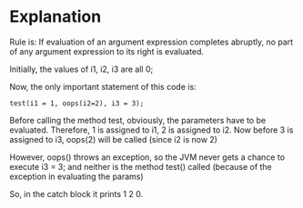 # Explanation

Rule is: If evaluation of an argument expression completes abruptly, no part of any argument expression to its right is evaluated.

Initially, the values of i1, i2, i3 are all 0;

Now, the only important statement of this code is:

    test(i1 = 1, oops(i2=2), i3 = 3);

Before calling the method test, obviously, the parameters have to be evaluated. Therefore, 1 is assigned to i1, 2 is assigned to i2. Now before 3 is assigned to i3, oops(2) will be called (since i2 is now 2)

However, oops() throws an exception, so the JVM never gets a chance to execute i3 = 3; and neither is the method test() called (because of the exception in evaluating the params)

So, in the catch block it prints 1 2 0.
